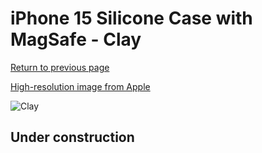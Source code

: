 # iPhone 15 Silicone Case with MagSafe - Clay

[Return to previous page](/iphone_15)

[High-resolution image from Apple](https://store.storeimages.cdn-apple.com/8756/as-images.apple.com/is/MT1Q3?wid=4500&hei=4500&fmt=png)

<div style="width: 500px"><img src="/everyphone/MT1Q3.png" alt="Clay"></div>

## Under construction
